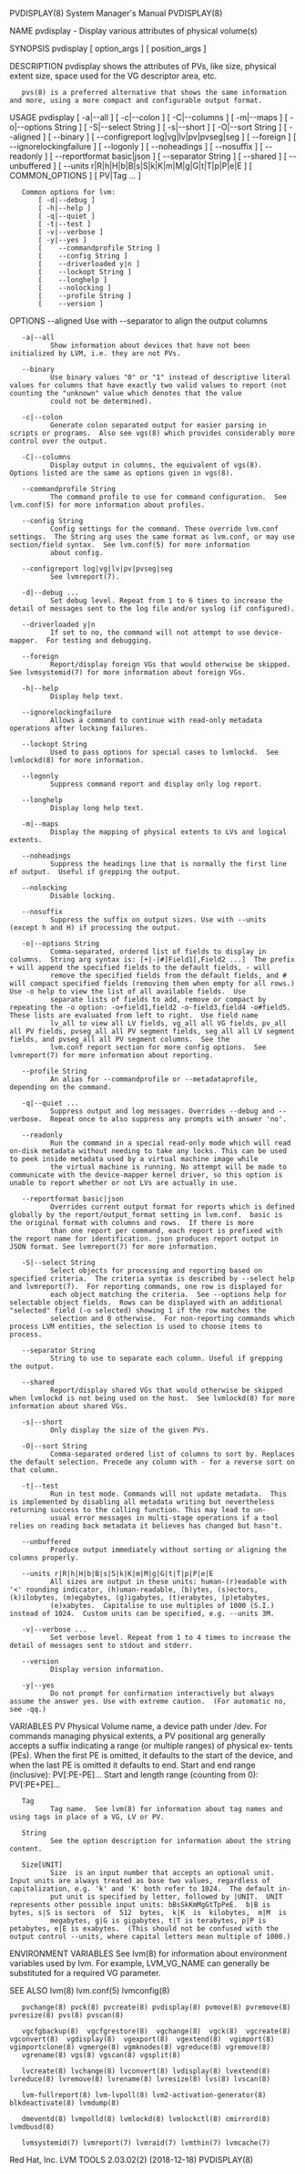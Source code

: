 PVDISPLAY(8)                                                                               System Manager's Manual                                                                               PVDISPLAY(8)

NAME
       pvdisplay - Display various attributes of physical volume(s)

SYNOPSIS
       pvdisplay
           [ option_args ]
           [ position_args ]

DESCRIPTION
       pvdisplay shows the attributes of PVs, like size, physical extent size, space used for the VG descriptor area, etc.

       pvs(8) is a preferred alternative that shows the same information and more, using a more compact and configurable output format.

USAGE
       pvdisplay
           [ -a|--all ]
           [ -c|--colon ]
           [ -C|--columns ]
           [ -m|--maps ]
           [ -o|--options String ]
           [ -S|--select String ]
           [ -s|--short ]
           [ -O|--sort String ]
           [    --aligned ]
           [    --binary ]
           [    --configreport log|vg|lv|pv|pvseg|seg ]
           [    --foreign ]
           [    --ignorelockingfailure ]
           [    --logonly ]
           [    --noheadings ]
           [    --nosuffix ]
           [    --readonly ]
           [    --reportformat basic|json ]
           [    --separator String ]
           [    --shared ]
           [    --unbuffered ]
           [    --units r|R|h|H|b|B|s|S|k|K|m|M|g|G|t|T|p|P|e|E ]
           [ COMMON_OPTIONS ]
           [ PV|Tag ... ]

       Common options for lvm:
           [ -d|--debug ]
           [ -h|--help ]
           [ -q|--quiet ]
           [ -t|--test ]
           [ -v|--verbose ]
           [ -y|--yes ]
           [    --commandprofile String ]
           [    --config String ]
           [    --driverloaded y|n ]
           [    --lockopt String ]
           [    --longhelp ]
           [    --nolocking ]
           [    --profile String ]
           [    --version ]

OPTIONS
       --aligned
              Use with --separator to align the output columns

       -a|--all
              Show information about devices that have not been initialized by LVM, i.e. they are not PVs.

       --binary
              Use binary values "0" or "1" instead of descriptive literal values for columns that have exactly two valid values to report (not counting the "unknown" value which denotes that the value
              could not be determined).

       -c|--colon
              Generate colon separated output for easier parsing in scripts or programs.  Also see vgs(8) which provides considerably more control over the output.

       -C|--columns
              Display output in columns, the equivalent of vgs(8).  Options listed are the same as options given in vgs(8).

       --commandprofile String
              The command profile to use for command configuration.  See lvm.conf(5) for more information about profiles.

       --config String
              Config settings for the command. These override lvm.conf settings.  The String arg uses the same format as lvm.conf, or may use section/field syntax.  See lvm.conf(5) for more information
              about config.

       --configreport log|vg|lv|pv|pvseg|seg
              See lvmreport(7).

       -d|--debug ...
              Set debug level. Repeat from 1 to 6 times to increase the detail of messages sent to the log file and/or syslog (if configured).

       --driverloaded y|n
              If set to no, the command will not attempt to use device-mapper.  For testing and debugging.

       --foreign
              Report/display foreign VGs that would otherwise be skipped.  See lvmsystemid(7) for more information about foreign VGs.

       -h|--help
              Display help text.

       --ignorelockingfailure
              Allows a command to continue with read-only metadata operations after locking failures.

       --lockopt String
              Used to pass options for special cases to lvmlockd.  See lvmlockd(8) for more information.

       --logonly
              Suppress command report and display only log report.

       --longhelp
              Display long help text.

       -m|--maps
              Display the mapping of physical extents to LVs and logical extents.

       --noheadings
              Suppress the headings line that is normally the first line of output.  Useful if grepping the output.

       --nolocking
              Disable locking.

       --nosuffix
              Suppress the suffix on output sizes. Use with --units (except h and H) if processing the output.

       -o|--options String
              Comma-separated, ordered list of fields to display in columns.  String arg syntax is: [+|-|#]Field1[,Field2 ...]  The prefix + will append the specified fields to the default fields, - will
              remove the specified fields from the default fields, and # will compact specified fields (removing them when empty for all rows.)  Use -o help to view the list of all available fields.  Use
              separate lists of fields to add, remove or compact by repeating the -o option: -o+field1,field2 -o-field3,field4 -o#field5.  These lists are evaluated from left to right.  Use field name
              lv_all to view all LV fields, vg_all all VG fields, pv_all all PV fields, pvseg_all all PV segment fields, seg_all all LV segment fields, and pvseg_all all PV segment columns.  See the
              lvm.conf report section for more config options.  See lvmreport(7) for more information about reporting.

       --profile String
              An alias for --commandprofile or --metadataprofile, depending on the command.

       -q|--quiet ...
              Suppress output and log messages. Overrides --debug and --verbose.  Repeat once to also suppress any prompts with answer 'no'.

       --readonly
              Run the command in a special read-only mode which will read on-disk metadata without needing to take any locks. This can be used to peek inside metadata used by a virtual machine image while
              the virtual machine is running. No attempt will be made to communicate with the device-mapper kernel driver, so this option is unable to report whether or not LVs are actually in use.

       --reportformat basic|json
              Overrides current output format for reports which is defined globally by the report/output_format setting in lvm.conf.  basic is the original format with columns and rows.  If there is more
              than one report per command, each report is prefixed with the report name for identification. json produces report output in JSON format. See lvmreport(7) for more information.

       -S|--select String
              Select objects for processing and reporting based on specified criteria.  The criteria syntax is described by --select help and lvmreport(7).  For reporting commands, one row is displayed for
              each object matching the criteria.  See --options help for selectable object fields.  Rows can be displayed with an additional "selected" field (-o selected) showing 1 if the row matches the
              selection and 0 otherwise.  For non-reporting commands which process LVM entities, the selection is used to choose items to process.

       --separator String
              String to use to separate each column. Useful if grepping the output.

       --shared
              Report/display shared VGs that would otherwise be skipped when lvmlockd is not being used on the host.  See lvmlockd(8) for more information about shared VGs.

       -s|--short
              Only display the size of the given PVs.

       -O|--sort String
              Comma-separated ordered list of columns to sort by. Replaces the default selection. Precede any column with - for a reverse sort on that column.

       -t|--test
              Run in test mode. Commands will not update metadata.  This is implemented by disabling all metadata writing but nevertheless returning success to the calling function. This may lead to un‐
              usual error messages in multi-stage operations if a tool relies on reading back metadata it believes has changed but hasn't.

       --unbuffered
              Produce output immediately without sorting or aligning the columns properly.

       --units r|R|h|H|b|B|s|S|k|K|m|M|g|G|t|T|p|P|e|E
              All sizes are output in these units: human-(r)eadable with '<' rounding indicator, (h)uman-readable, (b)ytes, (s)ectors, (k)ilobytes, (m)egabytes, (g)igabytes, (t)erabytes, (p)etabytes,
              (e)xabytes.  Capitalise to use multiples of 1000 (S.I.) instead of 1024.  Custom units can be specified, e.g. --units 3M.

       -v|--verbose ...
              Set verbose level. Repeat from 1 to 4 times to increase the detail of messages sent to stdout and stderr.

       --version
              Display version information.

       -y|--yes
              Do not prompt for confirmation interactively but always assume the answer yes. Use with extreme caution.  (For automatic no, see -qq.)

VARIABLES
       PV
              Physical Volume name, a device path under /dev.  For commands managing physical extents, a PV positional arg generally accepts a suffix indicating a range (or multiple ranges) of physical ex‐
              tents (PEs). When the first PE is omitted, it defaults to the start of the device, and when the last PE is omitted it defaults to end.  Start and end range (inclusive):  PV[:PE-PE]...   Start
              and length range (counting from 0): PV[:PE+PE]...

       Tag
              Tag name.  See lvm(8) for information about tag names and using tags in place of a VG, LV or PV.

       String
              See the option description for information about the string content.

       Size[UNIT]
              Size  is an input number that accepts an optional unit.  Input units are always treated as base two values, regardless of capitalization, e.g. 'k' and 'K' both refer to 1024.  The default in‐
              put unit is specified by letter, followed by |UNIT.  UNIT represents other possible input units: bBsSkKmMgGtTpPeE.  b|B is bytes, s|S is sectors  of  512  bytes,  k|K  is  kilobytes,  m|M  is
              megabytes, g|G is gigabytes, t|T is terabytes, p|P is petabytes, e|E is exabytes.  (This should not be confused with the output control --units, where capital letters mean multiple of 1000.)

ENVIRONMENT VARIABLES
       See lvm(8) for information about environment variables used by lvm.  For example, LVM_VG_NAME can generally be substituted for a required VG parameter.

SEE ALSO
       lvm(8) lvm.conf(5) lvmconfig(8)

       pvchange(8) pvck(8) pvcreate(8) pvdisplay(8) pvmove(8) pvremove(8) pvresize(8) pvs(8) pvscan(8)

       vgcfgbackup(8)  vgcfgrestore(8)  vgchange(8)  vgck(8)  vgcreate(8)  vgconvert(8)  vgdisplay(8)  vgexport(8)  vgextend(8)  vgimport(8) vgimportclone(8) vgmerge(8) vgmknodes(8) vgreduce(8) vgremove(8)
       vgrename(8) vgs(8) vgscan(8) vgsplit(8)

       lvcreate(8) lvchange(8) lvconvert(8) lvdisplay(8) lvextend(8) lvreduce(8) lvremove(8) lvrename(8) lvresize(8) lvs(8) lvscan(8)

       lvm-fullreport(8) lvm-lvpoll(8) lvm2-activation-generator(8) blkdeactivate(8) lvmdump(8)

       dmeventd(8) lvmpolld(8) lvmlockd(8) lvmlockctl(8) cmirrord(8) lvmdbusd(8)

       lvmsystemid(7) lvmreport(7) lvmraid(7) lvmthin(7) lvmcache(7)

Red Hat, Inc.                                                                         LVM TOOLS 2.03.02(2) (2018-12-18)                                                                          PVDISPLAY(8)
